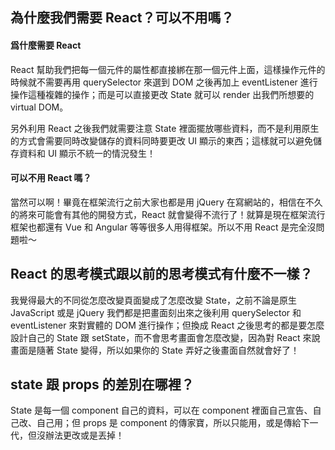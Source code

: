 ## 為什麼我們需要 React？可以不用嗎？

#### 爲什麼需要 React

React 幫助我們把每一個元件的屬性都直接綁在那一個元件上面，這樣操作元件的時候就不需要再用 querySelector 來選到 DOM 之後再加上 eventListener 進行操作這種複雜的操作；而是可以直接更改 State 就可以 render 出我們所想要的 virtual DOM。

另外利用 React 之後我們就需要注意 State 裡面擺放哪些資料，而不是利用原生的方式會需要同時改變儲存的資料同時要更改 UI 顯示的東西；這樣就可以避免儲存資料和 UI 顯示不統一的情況發生！

#### 可以不用 React 嗎？

當然可以啊！畢竟在框架流行之前大家也都是用 jQuery 在寫網站的，相信在不久的將來可能會有其他的開發方式，React 就會變得不流行了！就算是現在框架流行框架也都還有 Vue 和 Angular 等等很多人用得框架。所以不用 React 是完全沒問題啦～

## React 的思考模式跟以前的思考模式有什麼不一樣？

我覺得最大的不同從怎麼改變頁面變成了怎麼改變 State，之前不論是原生 JavaScript 或是 jQuery 我們都是把畫面刻出來之後利用 querySelector 和 eventListener 來對實體的 DOM 進行操作；但換成 React 之後思考的都是要怎麼設計自己的 State 跟 setState，而不會思考畫面會怎麼改變，因為對 React 來說畫面是隨著 State 變得，所以如果你的 State 弄好之後畫面自然就會好了！

## state 跟 props 的差別在哪裡？

State 是每一個 component 自己的資料，可以在 component 裡面自己宣告、自己改、自己用；但 props 是 component 的傳家寶，所以只能用，或是傳給下一代，但沒辦法更改或是丟掉！
